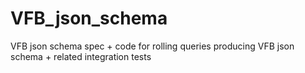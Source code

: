 # VFB_json_schema
VFB json schema spec + code for rolling queries producing VFB json schema + related integration tests
